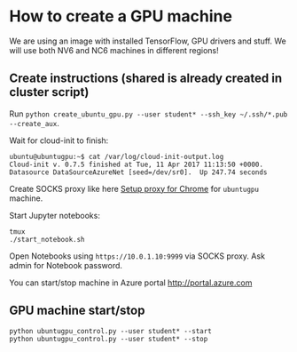 # How to create a GPU machine

We are using an image with installed TensorFlow, GPU drivers and stuff.
We will use both NV6 and NC6 machines in different regions!

## Create instructions (shared is already created in cluster script)
Run `python create_ubuntu_gpu.py --user student* --ssh_key ~/.ssh/*.pub --create_aux`.

Wait for cloud-init to finish:
```
ubuntu@ubuntugpu:~$ cat /var/log/cloud-init-output.log
Cloud-init v. 0.7.5 finished at Tue, 11 Apr 2017 11:13:50 +0000. Datasource DataSourceAzureNet [seed=/dev/sr0].  Up 247.74 seconds
```

Create SOCKS proxy like here [Setup proxy for Chrome](SETUP_PROXY.md) for `ubuntugpu` machine.

Start Jupyter notebooks:
```
tmux
./start_notebook.sh
```

Open Notebooks using `https://10.0.1.10:9999` via SOCKS proxy.
Ask admin for Notebook password.

You can start/stop machine in Azure portal http://portal.azure.com

## GPU machine start/stop
```
python ubuntugpu_control.py --user student* --start
python ubuntugpu_control.py --user student* --stop
```